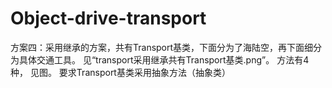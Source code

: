# Object-drive-transport
方案四：采用继承的方案，共有Transport基类，下面分为了海陆空，再下面细分为具体交通工具。
见“transport采用继承共有Transport基类.png”。
方法有4种，
见图。
要求Transport基类采用抽象方法（抽象类）
 
 
